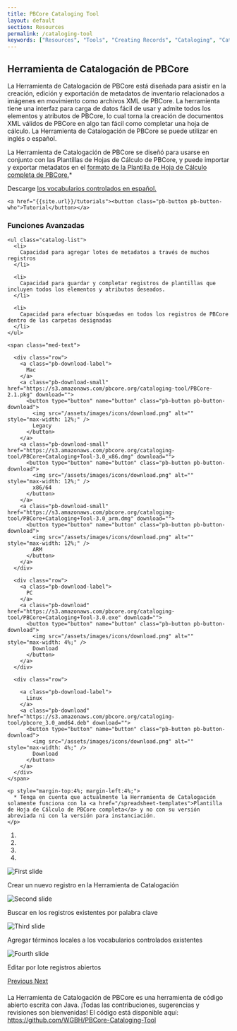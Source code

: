 ```yaml
---
title: PBCore Cataloging Tool
layout: default
section: Resources
permalink: /cataloging-tool
keywords: ["Resources", "Tools", "Creating Records", "Cataloging", "Cataloging Tool"]
---
```

<div class="row">
  <div class="col-md-12">
    <h2 class="red title bold">
      Herramienta de Catalogación de PBCore
    </h2>
  </div>
</div>
<div class="row">
  <div class="col-md-6 index-text" style="margin-bottom: 4%;">
    <p class="">
      La Herramienta de Catalogación de PBCore está diseñada para asistir en la creación, edición y exportación de metadatos de inventario relacionados a imágenes en movimiento como archivos XML de PBCore. La herramienta tiene una interfaz para carga de datos fácil de usar y admite todos los elementos y atributos de PBCore, lo cual torna la creación de documentos XML válidos de PBCore en algo tan fácil como completar una hoja de cálculo. La Herramienta de Catalogación de PBCore se puede utilizar en inglés o español. 
    </p>
    <p>
      La Herramienta de Catalogación de PBCore se diseñó para usarse en conjunto con las Plantillas de Hojas de Cálculo de PBCore, y puede importar y exportar metadatos en el <a href="/spreadsheet-templates">formato de la Plantilla de Hoja de Cálculo completa de PBCore.</a>*
    </p>
    <p>
      Descarge <a href="/pbcore-av-metadata-espanol/assets/downloads/pbcore_cvs_espanol.json" download> los vocabularios controlados en español.</a>
    </p>

    <a href="{{site.url}}/tutorials"><button class="pb-button pb-button-who">Tutorial</button></a>
  </div>

  <div class="col-md-6">
    <h3 class="bold">
      Funciones Avanzadas
    </h3>

    <ul class="catalog-list">
      <li>
        Capacidad para agregar lotes de metadatos a través de muchos registros
      </li>

      <li>
        Capacidad para guardar y completar registros de plantillas que incluyen todos los elementos y atributos deseados.
      </li>

      <li>
        Capacidad para efectuar búsquedas en todos los registros de PBCore dentro de las carpetas designadas
      </li>
    </ul>

    <span class="med-text">

      <div class="row">
        <a class="pb-download-label">
          Mac
        </a>
        <a class="pb-download-small" href="https://s3.amazonaws.com/pbcore.org/cataloging-tool/PBCore-2.1.pkg" download="">
          <button type="button" name="button" class="pb-button pb-button-download">
            <img src="/assets/images/icons/download.png" alt="" style="max-width: 12%;" />
            Legacy
          </button>
        </a>
        <a class="pb-download-small" href="https://s3.amazonaws.com/pbcore.org/cataloging-tool/PBCore+Cataloging+Tool-3.0_x86.dmg" download="">      
          <button type="button" name="button" class="pb-button pb-button-download">
            <img src="/assets/images/icons/download.png" alt="" style="max-width: 12%;" />
            x86/64
          </button>
        </a>
        <a class="pb-download-small" href="https://s3.amazonaws.com/pbcore.org/cataloging-tool/PBCore+Cataloging+Tool-3.0_arm.dmg" download="">      
          <button type="button" name="button" class="pb-button pb-button-download">
            <img src="/assets/images/icons/download.png" alt="" style="max-width: 12%;" />
            ARM
          </button>        
        </a>
      </div>

      <div class="row">
        <a class="pb-download-label">
          PC
        </a>
        <a class="pb-download" href="https://s3.amazonaws.com/pbcore.org/cataloging-tool/PBCore+Cataloging+Tool-3.0.exe" download="">
          <button type="button" name="button" class="pb-button pb-button-download">
            <img src="/assets/images/icons/download.png" alt="" style="max-width: 4%;" />
            Download
          </button>
        </a>
      </div>

      <div class="row">

        <a class="pb-download-label">
          Linux
        </a>
        <a class="pb-download" href="https://s3.amazonaws.com/pbcore.org/cataloging-tool/pbcore_3.0_amd64.deb" download="">
          <button type="button" name="button" class="pb-button pb-button-download">
            <img src="/assets/images/icons/download.png" alt="" style="max-width: 4%;" />
            Download
          </button>
        </a>
      </div>
    </span>
    
    <p style="margin-top:4%; margin-left:4%;">
      * Tenga en cuenta que actualmente la Herramienta de Catalogación solamente funciona con la <a href="/spreadsheet-templates">Plantilla de Hoja de Cálculo de PBCore completa</a> y no con su versión abreviada ni con la versión para instanciación.
    </p>

  </div>
</div>

<div class="row">
  <div class="col-md-8">
    <div id="carouselExampleIndicators" class="carousel slide" data-ride="carousel" data-interval="false">
      <ol class="carousel-indicators">
        <li data-target="#carouselExampleIndicators" data-slide-to="0" class="active"></li>
        <li data-target="#carouselExampleIndicators" data-slide-to="1"></li>
        <li data-target="#carouselExampleIndicators" data-slide-to="2"></li>
        <li data-target="#carouselExampleIndicators" data-slide-to="3"></li>
      </ol>
      <div class="carousel-inner">
        <div class="carousel-item active">
          <img class="d-block w-100" src="/assets/images/pbcore_cataloging_tool_1.png" alt="First slide">
          <div class="carousel-caption d-none d-md-block red-back">
            <p class="white">Crear un nuevo registro en la Herramienta de Catalogación</p>
          </div>
        </div>
        <div class="carousel-item">
          <img class="d-block w-100" src="/assets/images/pbcore_cataloging_tool_2.png" alt="Second slide">
          <div class="carousel-caption d-none d-md-block red-back">
            <p class="white">Buscar en los registros existentes por palabra clave</p>
          </div>
        </div>
        <div class="carousel-item">
          <img class="d-block w-100" src="/assets/images/pbcore_cataloging_tool_3.png" alt="Third slide">
          <div class="carousel-caption d-none d-md-block red-back">
            <p class="white">Agregar términos locales a los vocabularios controlados existentes</p>
          </div>
        </div>
        <div class="carousel-item">
          <img class="d-block w-100" src="/assets/images/pbcore_cataloging_tool_4.png" alt="Fourth slide">
          <div class="carousel-caption d-none d-md-block red-back">
            <p class="white">Editar por lote registros abiertos</p>
          </div>
        </div>
      </div>
      <a class="carousel-control-prev" href="#carouselExampleIndicators" role="button" data-slide="prev">
        <span class="carousel-control-prev-icon" aria-hidden="true"></span>
        <span class="sr-only">Previous</span>
      </a>
      <a class="carousel-control-next" href="#carouselExampleIndicators" role="button" data-slide="next">
        <span class="carousel-control-next-icon" aria-hidden="true"></span>
        <span class="sr-only">Next</span>
      </a>
    </div>
  </div>
  <div class="col-md-6">
  </div>
</div>

<div class="row"  style="margin-top:4%;">
  <div class="col-md-12">
    La Herramienta de Catalogación de PBCore es una herramienta de código abierto escrita con Java. ¡Todas las contribuciones, sugerencias y revisiones son bienvenidas! El código está disponible aquí: <a href="https://github.com/WGBH/PBCore-Cataloging-Tool">https://github.com/WGBH/PBCore-Cataloging-Tool</a>
  </div>
</div>

